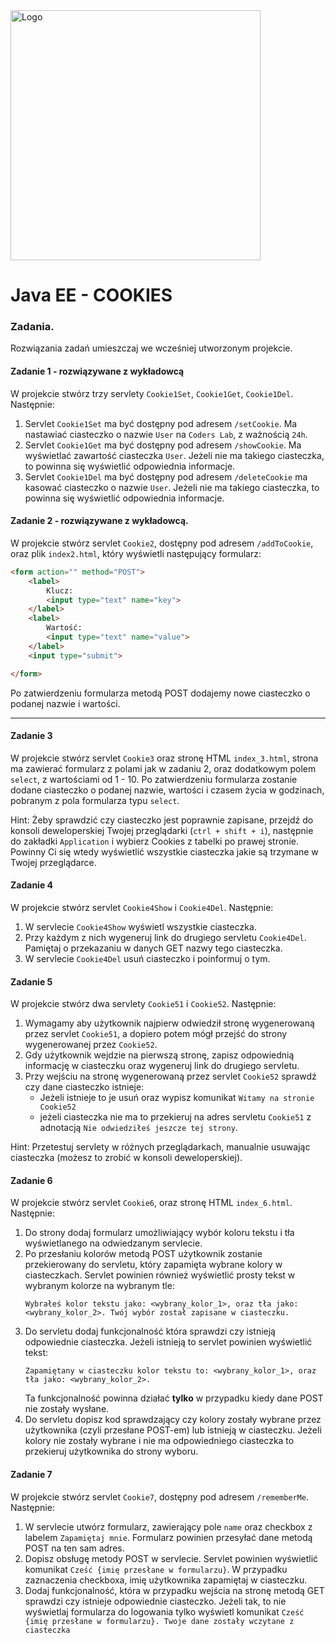 <img alt="Logo" src="http://coderslab.pl/svg/logo-coderslab.svg" width="400">

# Java EE  - COOKIES

### Zadania.

Rozwiązania zadań umieszczaj we wcześniej utworzonym projekcie.

#### Zadanie 1 - rozwiązywane z wykładowcą

W projekcie stwórz trzy servlety `Cookie1Set`, `Cookie1Get`, `Cookie1Del`. Następnie:
1. Servlet `Cookie1Set` ma być dostępny pod adresem `/setCookie`. Ma nastawiać ciasteczko o nazwie ```User``` na `Coders Lab`, z ważnością `24h`.
2. Servlet `Cookie1Get` ma być dostępny pod adresem `/showCookie`. Ma wyświetlać zawartość ciasteczka ```User```. Jeżeli nie ma takiego ciasteczka, to powinna się  wyświetlić odpowiednia informacje.
3. Servlet `Cookie1Del` ma być dostępny pod adresem  `/deleteCookie` ma kasować ciasteczko o nazwie ```User```. Jeżeli nie ma takiego ciasteczka, to powinna się  wyświetlić odpowiednia informacje.
  
#### Zadanie 2 - rozwiązywane z wykładowcą.
W projekcie stwórz servlet `Cookie2`, dostępny pod adresem `/addToCookie`, oraz plik 
`index2.html`, który wyświetli następujący formularz:  
```html
<form action="" method="POST">
    <label>
        Klucz:
        <input type="text" name="key">
    </label>
    <label>
        Wartość:
        <input type="text" name="value">
    </label>
    <input type="submit">

</form>
  ``` 
Po zatwierdzeniu formularza metodą POST dodajemy nowe ciasteczko o podanej nazwie i wartości.    

-------------------------------------------------------------------------------

#### Zadanie 3 

W projekcie stwórz servlet `Cookie3` oraz stronę HTML `index_3.html`, strona ma zawierać formularz z polami jak w zadaniu 2, oraz dodatkowym polem `select`, z wartościami od 1 - 10.
Po zatwierdzeniu formularza zostanie dodane ciasteczko o podanej nazwie, wartości i czasem życia w godzinach, pobranym z pola formularza typu `select`. 

Hint: Żeby sprawdzić czy ciasteczko jest poprawnie zapisane, przejdź do konsoli deweloperskiej Twojej przeglądarki (`ctrl + shift + i`), 
następnie do zakładki `Application` i wybierz Cookies z tabelki po prawej stronie. Powinny Ci się wtedy wyświetlić wszystkie ciasteczka jakie są trzymane w Twojej przeglądarce. 


#### Zadanie 4

W projekcie stwórz servlet `Cookie4Show` i `Cookie4Del`. Następnie:
1. W servlecie `Cookie4Show` wyświetl wszystkie ciasteczka. 
2. Przy każdym z nich wygeneruj link do drugiego servletu `Cookie4Del`. Pamiętaj o przekazaniu w danych GET nazwy tego ciasteczka. 
3. W servlecie `Cookie4Del` usuń ciasteczko i poinformuj o tym. 

#### Zadanie 5

W projekcie stwórz dwa servlety `Cookie51` i `Cookie52`. Następnie:
1. Wymagamy aby użytkownik najpierw odwiedził stronę wygenerowaną przez servlet `Cookie51`, a dopiero potem mógł przejść do strony wygenerowanej przez `Cookie52`.
2. Gdy użytkownik wejdzie na pierwszą stronę, zapisz odpowiednią informację w ciasteczku oraz wygeneruj link do drugiego servletu.
3. Przy wejściu na stronę wygenerowaną przez servlet `Cookie52` sprawdź czy dane ciasteczko istnieje:
    * Jeżeli istnieje to je usuń oraz wypisz komunikat `Witamy na stronie Cookie52`
    * jeżeli ciasteczka nie ma to przekieruj na adres servletu `Cookie51` z adnotacją `Nie odwiedziłeś jeszcze tej strony`.

Hint: Przetestuj servlety w różnych przeglądarkach, manualnie usuwając ciasteczka (możesz to zrobić w konsoli deweloperskiej).

#### Zadanie 6

W projekcie stwórz servlet `Cookie6`, oraz stronę HTML `index_6.html`. Następnie:
1. Do strony dodaj formularz umożliwiający wybór koloru tekstu i tła wyświetlanego na odwiedzanym servlecie.
2. Po przesłaniu kolorów metodą POST użytkownik zostanie przekierowany do servletu, który zapamięta wybrane kolory w ciasteczkach. Servlet powinien również wyświetlić prosty tekst w wybranym kolorze na wybranym tle:
    ````
    Wybrałeś kolor tekstu jako: <wybrany_kolor_1>, oraz tła jako: <wybrany_kolor_2>. Twój wybór został zapisane w ciasteczku.
    ````
3. Do servletu dodaj funkcjonalność która sprawdzi czy istnieją odpowiednie ciasteczka. Jeżeli istnieją to servlet powinien wyświetlić tekst:
    ````
    Zapamiętany w ciasteczku kolor tekstu to: <wybrany_kolor_1>, oraz tła jako: <wybrany_kolor_2>.
    ````
    Ta funkcjonalność powinna działać **tylko** w przypadku kiedy dane POST nie zostały wysłane.
4. Do servletu dopisz kod sprawdzający czy kolory zostały wybrane przez użytkownika (czyli przesłane POST-em) lub istnieją w ciasteczku. Jeżeli kolory nie zostały wybrane i nie ma odpowiedniego ciasteczka to przekieruj użytkownika do strony wyboru.  

#### Zadanie 7

W projekcie stwórz servlet `Cookie7`, dostępny pod adresem `/rememberMe`. Następnie:
1. W servlecie utwórz formularz, zawierający pole `name` oraz checkbox z labelem `Zapamiętaj mnie`.
 Formularz powinien przesyłać dane metodą POST na ten sam adres.
2. Dopisz obsługę metody POST w servlecie. Servlet powinien wyświetlić komunikat `Cześć {imię przesłane w formularzu}`.
 W przypadku zaznaczenia checkboxa, imię użytkownika zapamiętaj w ciasteczku.
3. Dodaj funkcjonalność, która w przypadku wejścia na stronę metodą GET sprawdzi czy istnieje odpowiednie ciasteczko.
 Jeżeli tak, to nie wyświetlaj formularza do logowania tylko wyświetl komunikat `Cześć {imię przesłane w formularzu}. Twoje dane zostały wczytane z ciasteczka`
